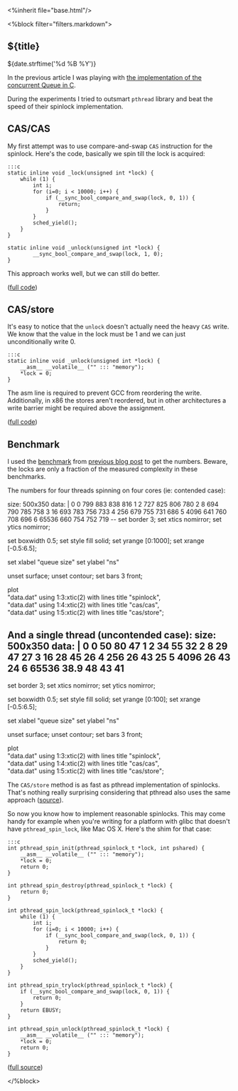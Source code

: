 <%inherit file="base.html"/>

<article>
<%block filter="filters.markdown">

${title}
====================================

<div class="date">${date.strftime('%d %B %Y')}</div>

In the previous article I was playing with
[the implementation of the concurrent Queue in C](/2012-09-11-concurrent-queue-in-c/).

During the experiments I tried to outsmart `pthread` library and beat
the speed of their spinlock implementation.

CAS/CAS
-------

My first attempt was to use compare-and-swap `CAS` instruction for the
spinlock. Here's the code, basically we spin till the lock is acquired:

```
:::c
static inline void _lock(unsigned int *lock) {
    while (1) {
        int i;
        for (i=0; i < 10000; i++) {
            if (__sync_bool_compare_and_swap(lock, 0, 1)) {
                return;
            }
        }
        sched_yield();
    }
}

static inline void _unlock(unsigned int *lock) {
        __sync_bool_compare_and_swap(lock, 1, 0);
}
```

This approach works well, but we can still do better.

([full code](https://github.com/majek/dump/blob/master/msqueue/queue_lock_myspinlock1.c))

CAS/store
---------

It's easy to notice that the `unlock` doesn't actually need the heavy
`CAS` write. We know that the value in the lock must be 1 and we can
just unconditionally write 0.

```
:::c
static inline void _unlock(unsigned int *lock) {
	__asm__ __volatile__ ("" ::: "memory");
	*lock = 0;
}
```

The asm line is required to prevent GCC from reordering the
write. Additionally, in x86 the stores aren't reordered, but in other
architectures a write barrier might be required above the assignment.


([full code](https://github.com/majek/dump/blob/master/msqueue/queue_lock_myspinlock2.c))

Benchmark
---------

I used the
[benchmark](https://github.com/majek/dump/blob/master/msqueue/main.c)
from [previous blog post](/2012-09-11-concurrent-queue-in-c/) to get
the numbers. Beware, the locks are only a fraction of the measured
complexity in these benchmarks.

The numbers for four threads spinning on four cores (ie: contended case):

<gnuplot>
size: 500x350
data: |
 0 0     799 883 838 816
 1 2     727 825 806 780 
 2 8     694 790 785 758
 3 16    693 783 756 733
 4 256   679 755 731 686
 5 4096  641 760 708 696
 6 65536 660 754 752 719
--
set border 3;
set xtics nomirror;
set ytics nomirror;

set boxwidth 0.5;
set style fill solid;
set yrange [0:1000];
set xrange [-0.5:6.5];

set xlabel "queue size"
set ylabel "ns"

unset surface;
unset contour;
set bars 3 front;

plot \
  "data.dat" using 1:3:xtic(2) with lines title "spinlock", \
  "data.dat" using 1:4:xtic(2) with lines title "cas/cas", \
  "data.dat" using 1:5:xtic(2) with lines title "cas/store";
</gnuplot>

And a single thread (uncontended case):
<gnuplot>
size: 500x350
data: |
 0 0     50 80 47
 1 2     34 55 32
 2 8     29 47 27
 3 16    28 45 26
 4 256   26 43 25
 5 4096  26 43 24
 6 65536 38.9 48 43 41
--
set border 3;
set xtics nomirror;
set ytics nomirror;

set boxwidth 0.5;
set style fill solid;
set yrange [0:100];
set xrange [-0.5:6.5];

set xlabel "queue size"
set ylabel "ns"

unset surface;
unset contour;
set bars 3 front;

plot \
  "data.dat" using 1:3:xtic(2) with lines title "spinlock", \
  "data.dat" using 1:4:xtic(2) with lines title "cas/cas", \
  "data.dat" using 1:5:xtic(2) with lines title "cas/store";
</gnuplot>

The `CAS/store` method is as fast as pthread implementation of
spinlocks. That's nothing really surprising considering that pthread
also uses the same approach
([source](https://github.com/lattera/glibc/blob/master/nptl/sysdeps/x86_64/pthread_spin_trylock.S)).

So now you know how to implement reasonable spinlocks. This may come
handy for example when you're writing for a platform with glibc that
doesn't have `pthread_spin_lock`, like Mac OS X. Here's the shim for
that case:

```
:::c
int pthread_spin_init(pthread_spinlock_t *lock, int pshared) {
    __asm__ __volatile__ ("" ::: "memory");
    *lock = 0;
    return 0;
}

int pthread_spin_destroy(pthread_spinlock_t *lock) {
    return 0;
}

int pthread_spin_lock(pthread_spinlock_t *lock) {
    while (1) {
        int i;
        for (i=0; i < 10000; i++) {
            if (__sync_bool_compare_and_swap(lock, 0, 1)) {
                return 0;
            }
        }
        sched_yield();
    }
}

int pthread_spin_trylock(pthread_spinlock_t *lock) {
    if (__sync_bool_compare_and_swap(lock, 0, 1)) {
        return 0;
    }
    return EBUSY;
}

int pthread_spin_unlock(pthread_spinlock_t *lock) {
    __asm__ __volatile__ ("" ::: "memory");
    *lock = 0;
    return 0;
}
```
([full source](https://github.com/majek/dump/blob/master/msqueue/pthread_spin_lock_shim.h))


</%block>
</article>

